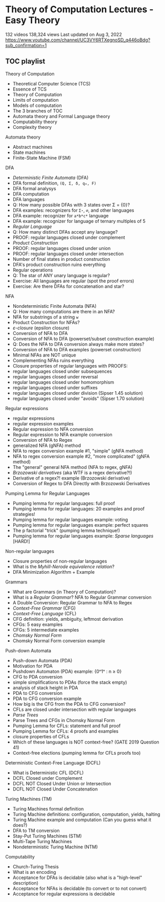 # Theory of Computation Lectures - Easy Theory

132 videos 138,324 views Last updated on Aug 3, 2022
https://www.youtube.com/channel/UC3VY6RTXegnoSD_q446oBdg?sub_confirmation=1


## TOC playlist

Theory of Computation
- Theoretical Computer Science (TCS)
- Essence of TCS
- Theory of Computation
- Limits of computation
- Models of computation
- The 3 branches of TOC
- Automata theory and Formal Language theory
- Computability theory
- Complexity theory

Automata theory
- Abstract machines
- State machines
- Finite-State Machine (FSM)

DFA
- *Deterministic Finite Automata* (DFA)
- DFA formal definition, `(Q, Σ, δ, q₀, F)`
- DFA formal analysys
- DFA computation
- DFA languages
- Q: How many possible DFAs with 3 states over Σ = {0}?
- DFA examples: recognizers for `Σ⋆`, `∅`, and other languages
- DFA example: recognizer for `a*b*c*` language
- DFA example: recognizer for language of ternary multiples of 5
- *Regular Language*
- Q: How many distinct DFAs accept any language?
- PROOF: regular languages closed under complement
- *Product Construction*
- PROOF: regular languages closed under union
- PROOF: regular languages closed under intersection
- Number of final states in product construction
- DFA's product construction ruins everything
- Regular operations
- Q: The star of ANY unary language is regular?
- Exercise: All languages are regular (spot the proof errors)
- Exercise: Are there DFAs for concatenation and star?

NFA
- Nondeterministic Finite Automata (NFA)
- Q: How many computations are there in an NFA?
- NFA for substrings of a string `w`
- Product Construction for NFAs?
- *ε-closure* (epsilon closure)
- Conversion of NFA to DFA
- Conversion of NFA to DFA (powerset/subset construction example)
- Q: Does the NFA to DFA conversion always make more states?
- Conversion of NFA to DFA examples (powerset construction)
- Minimal NFAs are NOT unique
- Complementing NFAs ruins everything
- Closure properties of regular languages with PROOFS:
- regular languages closed under subsequences
- regular languages closed under reversal
- regular languages closed under homomorphism
- regular languages closed under suffixes
- regular languages closed under division (Sipser 1.45 solution)
- regular languages closed under "avoids" (Sipser 1.70 solution)

Regular expressions
- regular expressions
- regular expression examples
- Regular expression to NFA conversion
- Regular expression to NFA example conversion
- Conversion of NFA to Regex
- generalized NFA (gNFA) method
- NFA to regex conversion example #1, "simple" (gNFA method)
- NFA to regex conversion example #2, "more complicated" (gNFA method)
- The "general" general NFA method (NFA to regex, gNFA)
- *Brzozowski derivatives* (aka WTF is a regex derivative?!)
- Derivative of a regex?! example (Brzozowski derivative)
- Conversion of Regex to DFA Directly with Brzozowski Derivatives

Pumping Lemma for Regular Languages
- Pumping lemma for regular languages: full proof
- Pumping lemma for regular languages: 20 examples and proof strategies!
- Pumping lemma for regular languages example: voting
- Pumping lemma for regular languages example: perfect squares
- The p factorial "trick" (pumping lemma technique!)
- Pumping lemma for regular languages example: *Sparse languages* [HARD!]

Non-regular languages
- Closure properties of non-regular languages
- What is the *Myhill-Nerode equivalence relation*?
- DFA Minimization Algorithm + Example

Grammars
- What are Grammars (in Theory of Computation)?
- What is a *Regular Grammar*? NFA to Regular Grammar conversion
- A Double Conversion: Regular Grammar to NFA to Regex
- *Context-Free Grammar* (CFG)
- *Context-Free Language* (CFL)
- CFG definition: yields, ambiguity, leftmost derivation
- CFGs: 5 easy examples
- CFGs: 5 intermediate examples
- *Chomsky Normal Form*
- Chomsky Normal Form conversion example

Push-down Automata
- Push-down Automata (PDA)
- Motivation for PDA
- Pushdown Automaton (PDA) example: {0ⁿ1ⁿ : n ≥ 0}
- CFG to PDA conversion
- simple simplifications to PDAs (force the stack empty)
- analysis of stack height in PDA
- PDA to CFG conversion
- PDA to CFG conversion example
- How big is the CFG from the PDA to CFG conversion?
- CFLs are closed under intersection with regular languages
- *Parse Trees*
- Parse Trees and CFGs in Chomsky Normal Form
- Pumping Lemma for CFLs: statement and full proof
- Pumping Lemma for CFLs: 4 proofs and examples
- closure properties of CFLs
- Which of these languages is NOT context-free? (GATE 2019 Question 41)
- Context-free elections (pumping lemma for CFLs proofs too)

Deterministic Context-Free Language (DCFL)
- What is Deterministic CFL (DCFL)
- DCFL Closed under Complement
- DCFL NOT Closed Under Union or Intersection
- DCFL NOT Closed Under Concatenation

Turing Machines (TM)
- Turing Machines formal definition
- Turing Machine definitions: configuration, computation, yields, halting
- Turing Machine example and computation (Can you guess what it does?)
- DFA to TM conversion
- Stay-Put Turing Machines (STM)
- Multi-Tape Turing Machines
- Nondeterministic Turing Machine (NTM)

Computability
- Church-Turing Thesis
- What is an encoding
- Acceptance for DFAs is decidable (also what is a "high-level" description)
- Acceptance for NFAs is decidable (to convert or to not convert)
- Acceptance for regular expressions is decidable

